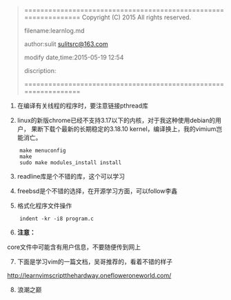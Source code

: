 > ================================================================
>    Copyright (C) 2015 All rights reserved.
>
>    filename:learnlog.md
>
>    author:sulit sulitsrc@163.com
>
>    modify date,time:2015-05-19 12:54
>
>    discription:
>
> ================================================================

1. 在编译有关线程的程序时，要注意链接pthread库

2. linux的新版chrome已经不支持3.17以下的内核，对于我这种使用debian的用户，
果断下载个最新的长期稳定的3.18.10 kernel，编译换上，我的vimium岂能消亡。
```
	make menuconfig
	make
	sudo make modules_install install
```
3. readline库是个不错的库，这个可以学习

4. freebsd是个不错的选择，在开源学习方面，可以follow李鑫

5. 格式化程序文件操作
```
	indent -kr -i8 program.c
```
6. **注意：**

  core文件中可能含有用户信息，不要随便传到网上

7. 下面是学习vim的一篇文档，吴哥推荐的，看着不错的样子

  http://learnvimscriptthehardway.onefloweroneworld.com/

8. 浪潮之巅
